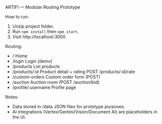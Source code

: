 ARTIFI — Modular Routing Prototype

How to run:
1. Unzip project folder.
2. Run `npm install` then `npm start`.
3. Visit http://localhost:3000

Routing:
- /                 Home
- /login            Login (demo)
- /products         List products
- /products/:id     Product detail + rating POST /products/:id/rate
- /custom-orders    Custom order form (POST)
- /auction          Auction room (POST /auction/bid)
- /profile/:username Profile page

Notes:
- Data stored in /data JSON files for prototype purposes.
- AI integrations (Vertex/Gemini/Vision/Document AI) are placeholders in the UI.
